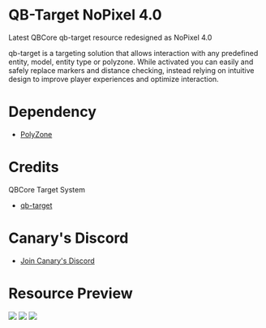 <h1> QB-Target NoPixel 4.0 </h1> 

<p>Latest QBCore qb-target resource redesigned as NoPixel 4.0 <p>

<p>qb-target is a targeting solution that allows interaction with any predefined entity, model, entity type or polyzone. While activated you can easily and safely replace markers and distance checking, instead relying on intuitive design to improve player experiences and optimize interaction.<p>

<h1>Dependency</h1>
<ul>
  <li>
    <a href="https://github.com/qbcore-framework/qb-target">PolyZone</a>
  </li>
</ul>
 

<h1>Credits</h1>
<p>QBCore Target System</p>
<ul>
  <li>
     <a href="https://github.com/qbcore-framework/qb-target">qb-target</a>
  </li>
</ul>

<h1>Canary's Discord</h1>
<ul>
  <li>
     <a href="https://discord.gg/Veqh7pkTMm">Join Canary's Discord</a>
  </li>
</ul>

<h1>Resource Preview</h1>
<img src="https://media.discordapp.net/attachments/1197278089756020886/1201590741017841674/image.png">
<img src="https://media.discordapp.net/attachments/1180632680140910682/1203071993843548240/image.png">
<img src="https://media.discordapp.net/attachments/1180632680140910682/1203071994439016528/image.png">
